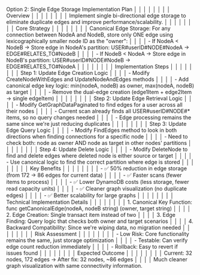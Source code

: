  Option 2: Single Edge Storage Implementation Plan                                                                                                                                               │ │
│ │                                                                                                                                                                                                 │ │
│ │ Overview                                                                                                                                                                                        │ │
│ │                                                                                                                                                                                                 │ │
│ │ Implement single bi-directional edge storage to eliminate duplicate edges and improve performance/scalability.                                                                                  │ │
│ │                                                                                                                                                                                                 │ │
│ │ Core Strategy                                                                                                                                                                                   │ │
│ │                                                                                                                                                                                                 │ │
│ │ Canonical Edge Storage: For any connection between NodeA and NodeB, store only ONE edge using lexicographically smaller node ID as the "owner":                                                 │ │
│ │ - If NodeA < NodeB → Store edge in NodeA's partition: USER#userID#NODE#NodeA → EDGE#RELATES_TO#NodeB                                                                                            │ │
│ │ - If NodeB < NodeA → Store edge in NodeB's partition: USER#userID#NODE#NodeB → EDGE#RELATES_TO#NodeA                                                                                            │ │
│ │                                                                                                                                                                                                 │ │
│ │ Implementation Steps                                                                                                                                                                            │ │
│ │                                                                                                                                                                                                 │ │
│ │ Step 1: Update Edge Creation Logic                                                                                                                                                              │ │
│ │ - Modify CreateNodeWithEdges and UpdateNodeAndEdges methods                                                                                                                                     │ │
│ │ - Add canonical edge key logic: min(nodeA, nodeB) as owner, max(nodeA, nodeB) as target                                                                                                         │ │
│ │ - Remove the dual-edge creation (edge1Item + edge2Item → single edgeItem)                                                                                                                       │ │
│ │                                                                                                                                                                                                 │ │
│ │ Step 2: Update Edge Retrieval Logic                                                                                                                                                             │ │
│ │ - Modify GetGraphDataPaginated to find edges for a user across all their nodes                                                                                                                  │ │
│ │ - Current scan already finds all USER#userID#NODE#* items, so no query changes needed                                                                                                           │ │
│ │ - Edge processing remains the same since we're just reducing duplicates                                                                                                                         │ │
│ │                                                                                                                                                                                                 │ │
│ │ Step 3: Update Edge Query Logic                                                                                                                                                                 │ │
│ │ - Modify FindEdges method to look in both directions when finding connections for a specific node                                                                                               │ │
│ │ - Need to check both: node as owner AND node as target in other nodes' partitions                                                                                                               │ │
│ │                                                                                                                                                                                                 │ │
│ │ Step 4: Update Delete Logic                                                                                                                                                                     │ │
│ │ - Modify DeleteNode to find and delete edges where deleted node is either source or target                                                                                                      │ │
│ │ - Use canonical logic to find the correct partition where edge is stored                                                                                                                        │ │
│ │                                                                                                                                                                                                 │ │
│ │ Key Benefits                                                                                                                                                                                    │ │
│ │                                                                                                                                                                                                 │ │
│ │ - ✅ 50% reduction in edge storage (from 172 → 86 edges for current data)                                                                                                                        │ │
│ │ - ✅ Faster scans (fewer items to process)                                                                                                                                                       │ │
│ │ - ✅ Lower DynamoDB costs (less storage, fewer read capacity units)                                                                                                                              │ │
│ │ - ✅ Cleaner graph visualization (no duplicate edges)                                                                                                                                            │ │
│ │ - ✅ Better scalability for large graphs                                                                                                                                                         │ │
│ │                                                                                                                                                                                                 │ │
│ │ Technical Implementation Details                                                                                                                                                                │ │
│ │                                                                                                                                                                                                 │ │
│ │ 1. Canonical Key Function: func getCanonicalEdge(nodeA, nodeB string) (owner, target string)                                                                                                    │ │
│ │ 2. Edge Creation: Single transact item instead of two                                                                                                                                           │ │
│ │ 3. Edge Finding: Query logic that checks both owner and target scenarios                                                                                                                        │ │
│ │ 4. Backward Compatibility: Since we're wiping data, no migration needed                                                                                                                         │ │
│ │                                                                                                                                                                                                 │ │
│ │ Risk Assessment                                                                                                                                                                                 │ │
│ │                                                                                                                                                                                                 │ │
│ │ - Low Risk: Core functionality remains the same, just storage optimization                                                                                                                      │ │
│ │ - Testable: Can verify edge count reduction immediately                                                                                                                                         │ │
│ │ - Rollback: Easy to revert if issues found                                                                                                                                                      │ │
│ │                                                                                                                                                                                                 │ │
│ │ Expected Outcome                                                                                                                                                                                │ │
│ │                                                                                                                                                                                                 │ │
│ │ Current: 32 nodes, 172 edges → After fix: 32 nodes, ~86 edges                                                                                                                                   │ │
│ │ Much cleaner graph visualization with same connectivity information.          